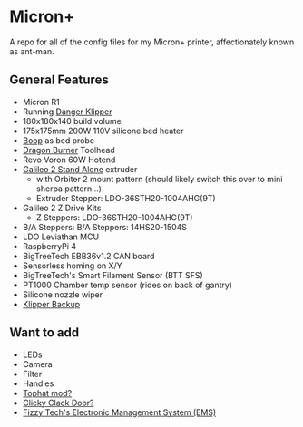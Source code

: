 # Micron+
A repo for all of the config files for my Micron+ printer, affectionately known as ant-man.

## General Features
- Micron R1
- Running [Danger Klipper](https://dangerklipper.io/)
- 180x180x140 build volume
- 175x175mm 200W 110V silicone bed heater
- [Boop](https://github.com/PrintersForAnts/Boop) as bed probe
- [Dragon Burner](https://github.com/chirpy2605/voron/tree/main/V0/Dragon_Burner) Toolhead
- Revo Voron 60W Hotend
- [Galileo 2 Stand Alone](https://github.com/JaredC01/Galileo2) extruder
  - with Orbiter 2 mount pattern (should likely switch this over to mini sherpa pattern...)
  - Extruder Stepper: LDO-36STH20-1004AHG(9T)
- Galileo 2 Z Drive Kits
  - Z Steppers: LDO-36STH20-1004AHG(9T)
- B/A Steppers: B/A Steppers: 14HS20-1504S
- LDO Leviathan MCU
- RaspberryPi 4
- BigTreeTech EBB36v1.2 CAN board
- Sensorless homing on X/Y
- BigTreeTech's Smart Filament Sensor (BTT SFS)
- PT1000 Chamber temp sensor (rides on back of gantry)
- Silicone nozzle wiper
- [Klipper Backup](https://klipperbackup.xyz/)

## Want to add
- LEDs
- Camera
- Filter
- Handles
- [Tophat mod?](https://www.printables.com/model/761305-micron-top-canopy)
- [Clicky Clack Door?](https://github.com/TheVoronModder/MiniFridge?tab=readme-ov-file)
- [Fizzy Tech's Electronic Management System (EMS)](https://www.printables.com/model/872507-ft-ems-micron-180)

